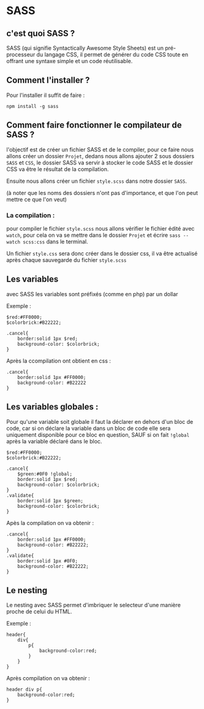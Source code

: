 # SASS

## c'est quoi SASS ?

SASS (qui signifie Syntactically Awesome Style Sheets) est un pré-processeur du langage CSS, il permet de générer du code CSS toute en offrant 
une syntaxe simple et un code réutilisable.

## Comment l'installer ?

Pour l'installer il suffit de faire :
```
npm install -g sass
```

## Comment faire fonctionner le compilateur de SASS ? 

l'objectif est de créer un fichier SASS et de le compiler, pour ce faire nous allons créer un dossier `Projet`, dedans nous allons
ajouter 2 sous dossiers `SASS` et `CSS`, le dossier SASS va servir à stocker le code SASS et le dossier CSS va être le résultat de 
la compilation.

Ensuite nous allons créer un fichier `style.scss` dans notre dossier `SASS`.

(à noter que les noms des dossiers n'ont pas d'importance, et que l'on peut mettre ce que l'on veut)

### La compilation : 

pour compiler le fichier `style.scss` nous allons vérifier le fichier édité avec `watch`, pour cela on va se mettre dans le dossier `Projet`
et écrire `sass --watch scss:css` dans le terminal.

Un fichier `style.css` sera donc créer dans le dossier css, il va être actualisé après chaque sauvegarde du fichier `style.scss`

## Les variables 

avec SASS les variables sont préfixés (comme en php) par un dollar 

Exemple : 

```
$red:#FF0000;
$colorbrick:#B22222;

.cancel{
    border:solid 1px $red;
    background-color: $colorbrick;
}
```
Après la ccompilation ont obtient en css : 
```
.cancel{
    border:solid 1px #FF0000;
    background-color: #B22222
}
```

## Les variables globales : 

Pour qu'une variable soit globale il faut la déclarer en dehors d'un bloc de code, car si on déclare la variable dans un bloc de code
elle sera uniquement disponible pour ce bloc en question, SAUF si on fait `!global` après la variable déclaré dans le bloc.
```
$red:#FF0000;
$colorbrick:#B22222;

.cancel{
    $green:#0F0 !global;
    border:solid 1px $red;
    background-color: $colorbrick;
}
.validate{
    border:solid 1px $green;
    background-color: $colorbrick; 
}
```

Apès la compilation on va obtenir : 
```
.cancel{
    border:solid 1px #FF0000;
    background-color: #B22222;
}
.validate{
    border:solid 1px #0F0;
    background-color: #B22222; 
}
```

## Le nesting

Le nesting avec SASS permet d'imbriquer le selecteur d'une manière proche de celui du HTML.

Exemple : 
```
header{ 
    div{   
        p{
            background-color:red;
        }
    }
}
```

Après compilation on va obtenir : 

```
header div p{
    background-color:red;
}
```